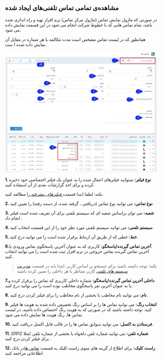 ﻿##  مشاهده‌ی تمامی تماس‌ تلفنی‌های ایجاد شده 



در صورتی که ماژول نمایش تماس (ماژول مرکز تماس) نرم افزار تهیه و راه اندازی شده باشد، تمام تماس هایی که با خطوط شرکت انجام می شود  در این قسمت نمایش داده می شود.

همانطور که در لیست تماس مشخص است مدت مکالمه با هر شماره در مقابل آن نمایش داده شده ا ست. 

    
![](CallsList.jpg)

**1. نوع فیلتر:** میتوانید فیلترهای اعمال شده را به عنوان یک فیلتر اختصاصی خود ذخیره کرده و برای اخذ گزارشات بعدی از آن استفاده کنید.

نکته: لطفا ابتدا قسمت[ فیلترهای پیشرفته ](https://github.com/1stco/PayamGostarDocs/blob/master/help%202.5.4/Customer-relationship-management/Advanced-filter/Advanced-filter.md)را مطالعه کنید.


**2. نوع تماس:** می توانید نوع تماس (دریافتی ، گرفته شده، از دست رفته) را تعیین کنید.

**3. شعبه:**   می توان براساس شعبه ای که سیستم تلفنی برای آن تعریف شده است فیلتر انجام داد .

**4. سیستم تلفنی:** می توانید سیستم تلفنی مورد نظر خود را از این قسمت انتخاب کنید.

**5. خط:** خطی که از طریق آن ارتباط برقرار شده است را می توانید درج کنید.

**6.آخرین تماس گیرنده/پاسخگو:** کاربری که به عنوان آخرین پاسخگوی تماس ورودی یا آخرین تماس گیرنده تماس خروجی در نرم افزار ثبت شده است را می توانید انتخاب کنید.

> نکته: توجه داشته باشید برای جستجو بر اساس کاربر، ابتدا باید در قسمت [مدیریت سیستم های تلفنی](https://github.com/1stco/PayamGostarDocs/blob/master/help%202.5.4/Basic-Information/Telephone-systems/telephone-systems-Management/telephone-systems-Management.md) کاربر متناظر با هر داخلی را تعیین کرده باشید

**7.داخلی آخرین تماس گیرنده/پاسخگو:** شماره داخلی کاربری که تماس را برقرار کرده و یا به عنوان آخرین نفر پاسخگوی مخاطب بوده است را می توانید درج کنید.

**8.  نام:** می توانید نام مخاطب یا بخشی از نام مخاطب را برای فیلتر کردن درج کنید.

**9. انتخاب رنگ:** می توانید تماس ها را بر اساس رنگ تخصیص داده شده به هویت ها فیلتر کنید. توجه داشته باشید که در صورتی که به هویت رنگ اختصاص داده باشید، در لیست تماس ها، رنگ هویت ها نمایش داده می شود.

**10. فرستادن به اکسل:** می توانید سوابق تماس ها را در قالب فایل اکسل دریافت کنید.

**11. شماره تلفن:** می توانید شماره تلفن دلخواه یا بخشی از شماره تلفن (مثلا 0912) برای فیلتر کردن درج کنید .

**12. راست کلیک:** برای اطلاع از گزینه های منوی راست کلیک به قسمت [   تماس ها](https://github.com/1stco/PayamGostarDocs/blob/master/help%202.5.4/Integrated-bank/Database/calls-h/calls-h.md)در بانک اطلاعاتی مراجعه کنید.











